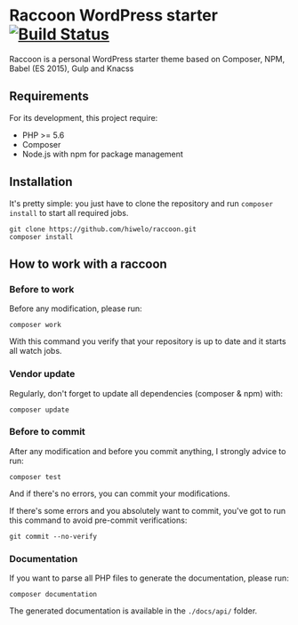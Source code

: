 # Raccoon WordPress starter [![Build Status](https://travis-ci.org/hiwelo/raccoon.svg?branch=develop)](https://travis-ci.org/hiwelo/raccoon)
Raccoon is a personal WordPress starter theme based on Composer, NPM, Babel (ES 2015), Gulp and Knacss

## Requirements
For its development, this project require:
  - PHP >= 5.6
  - Composer
  - Node.js with npm for package management

## Installation
It's pretty simple: you just have to clone the repository and run `composer install`
to start all required jobs.
```
git clone https://github.com/hiwelo/raccoon.git
composer install
```

## How to work with a raccoon

### Before to work
Before any modification, please run:
```
composer work
```
With this command you verify that your repository is up to date and it starts all
watch jobs.

### Vendor update
Regularly, don't forget to update all dependencies (composer & npm) with:
```
composer update
```

### Before to commit
After any modification and before you commit anything, I strongly advice to run:
```
composer test
```
And if there's no errors, you can commit your modifications.

If there's some errors and you absolutely want to commit, you've got to run this command
to avoid pre-commit verifications:
```
git commit --no-verify
```

### Documentation
If you want to parse all PHP files to generate the documentation, please run:
```
composer documentation
```
The generated documentation is available in the `./docs/api/` folder.
